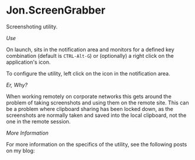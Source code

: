 Jon.ScreenGrabber
=============

Screenshoting utility.

*Use*

On launch, sits in the notification area and monitors for a defined key combination (default is `CTRL-Alt-G`) or (optionally) a right click on the application's icon.

To configure the utility, left click on the icon in the notification area.


*Er, Why?*

When working remotely on corporate networks this gets around the problem of taking screenshots and using them on the remote site. This can be a problem where clipboard sharing has been locked down, as the screenshots are normally taken and saved into the local clipboard, not the one in the remote session.


*More Information*

For more information on the specifics of the utility, see the following posts on my blog:

